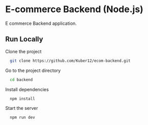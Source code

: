 # E-commerce Backend (Node.js)

E commerce Backend application.

## Run Locally

Clone the project

```bash
  git clone https://github.com/Kuber12/ecom-backend.git
```

Go to the project directory

```bash
  cd backend
```

Install dependencies

```bash
  npm install
```

Start the server

```bash
  npm run dev
```
